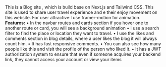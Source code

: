 This is a Blog site , which is build base on Next.js  and Tailwind CSS. This site is used to share user travel experience and e their enjoy movement on this website. For user attractive I use framer-motion  for animation. <br/>
 <b>Features:</b> 
 • In the navbar routes and cards section if you hover one to another route or card, you will see a background animation 
• I use a search filter to find the place or location they want to travel.
• I use the likes and comments section in blog details, where a user likes the blog it will always count him. 
• It has fast responsive comments.
• You can also see how many people like this and visit the profile of the person who liked it.
• It has a JWT authorization system to ensure that even if someone acquires your backend link, they cannot access your account or view your items